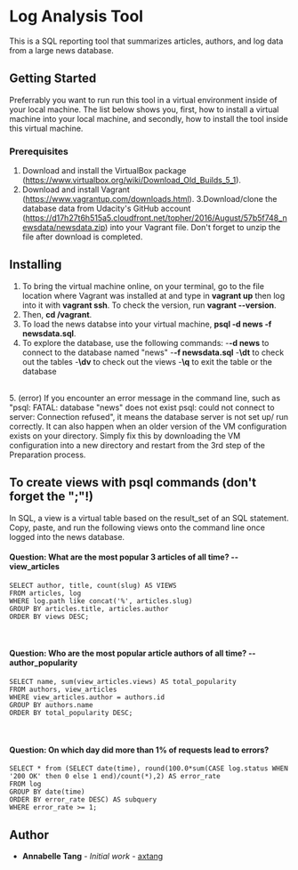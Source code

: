 # Log Analysis Tool

This is a SQL reporting tool that summarizes articles, authors, and log data from a large news database.


## Getting Started

Preferrably you want to run run this tool in a virtual environment inside of your local machine. The list below shows you, first, how to install a virtual machine into your local machine, and secondly, how to install the tool inside this virtual machine.

### Prerequisites

1. Download and install the VirtualBox package (https://www.virtualbox.org/wiki/Download_Old_Builds_5_1).
2. Download and install Vagrant (https://www.vagrantup.com/downloads.html). 
3.Download/clone the database data from Udacity's GitHub account (https://d17h27t6h515a5.cloudfront.net/topher/2016/August/57b5f748_newsdata/newsdata.zip) into your Vagrant file. Don't forget to unzip the file after download is completed.

## Installing<br>

1. To bring the virtual machine online, on your terminal, go to the file location where Vagrant was installed at and type in **vagrant up** then log into it with **vagrant ssh**. To check the version, run **vagrant --version**.
2. Then, **cd /vagrant**.
3. To load the news databse into your virtual machine, **psql -d news -f newsdata.sql**.
4. To explore the database, use the following commands: 
-**-d news** to connect to the database named "news"
-**-f newsdata.sql**
-**\dt** to check out the tables
-**\dv** to check out the views
-**\q** to exit the table or the database
<br>
5. (error) If you encounter an error message in the command line, such as "psql: FATAL: database "news" does not exist
psql: could not connect to server: Connection refused", it means the database server is not set up/ run correctly. It can also happen when an older version of the VM configuration exists on your directory. Simply fix this by downloading the VM configuration into a new directory and restart from the 3rd step of the Preparation process.

## To create views with psql commands (don't forget the ";"!)
In SQL, a view is a virtual table based on the result_set of an SQL statement.
Copy, paste, and run the following views onto the command line once logged into the news database.

#### Question: What are the most popular 3 articles of all time? -- view_articles
```CREATE OR REPLACE VIEW view_articles AS
SELECT author, title, count(slug) AS VIEWS
FROM articles, log
WHERE log.path like concat('%', articles.slug)
GROUP BY articles.title, articles.author
ORDER BY views DESC;
```
<br>

#### Question: Who are the most popular article authors of all time? -- author_popularity
```CREATE OR REPLACE VIEW author_popularity AS
SELECT name, sum(view_articles.views) AS total_popularity
FROM authors, view_articles
WHERE view_articles.author = authors.id
GROUP BY authors.name
ORDER BY total_popularity DESC;
```
<br>

#### Question: On which day did more than 1% of requests lead to errors?
```CREATE OR REPLACE VIEW error_days AS
SELECT * from (SELECT date(time), round(100.0*sum(CASE log.status WHEN '200 OK' then 0 else 1 end)/count(*),2) AS error_rate
FROM log
GROUP BY date(time)
ORDER BY error_rate DESC) AS subquery
WHERE error_rate >= 1;
```

## Author

* **Annabelle Tang** - *Initial work* - [axtang](https://github.com/axtang)
